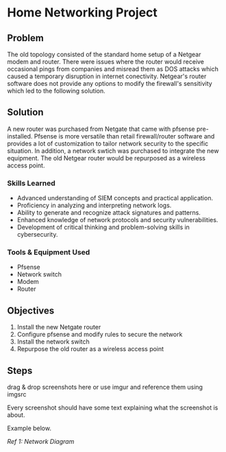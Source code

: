 # Home Networking Project

## Problem

The old topology consisted of the standard home setup of a Netgear modem and router. There were issues where the router would receive occasional pings from companies and misread them as DOS attacks which caused a temporary disruption in internet conectivity. Netgear's router software does not provide any options to modify the firewall's sensitivity which led to the following solution.

## Solution
A new router was purchased from Netgate that came with pfsense pre-installed. Pfsense is more versatile than retail firewall/router software and provides a lot of customization to tailor network security to the specific situation. In addition, a network swtich was purchased to integrate the new equipment. The old Netgear router would be repurposed as a wireless access point.

### Skills Learned

- Advanced understanding of SIEM concepts and practical application.
- Proficiency in analyzing and interpreting network logs.
- Ability to generate and recognize attack signatures and patterns.
- Enhanced knowledge of network protocols and security vulnerabilities.
- Development of critical thinking and problem-solving skills in cybersecurity.

### Tools & Equipment Used

- Pfsense 
- Network switch
- Modem
- Router

## Objectives

1. Install the new Netgate router
2. Configure pfsense and modify rules to secure the network
3. Install the network switch
4. Repurpose the old router as a wireless access point

## Steps
drag & drop screenshots here or use imgur and reference them using imgsrc

Every screenshot should have some text explaining what the screenshot is about.

Example below.

*Ref 1: Network Diagram*
